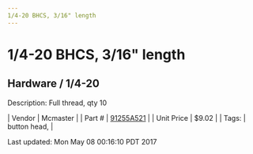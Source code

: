 ```yaml
---
1/4-20 BHCS, 3/16" length
---
```

# 1/4-20 BHCS, 3/16" length
## Hardware / 1/4-20
Description: 	Full thread, qty 10 

| Vendor | Mcmaster | 
| Part # | [91255A521](https://www.mcmaster.com/#91255A521) | 
| Unit Price | $9.02 | 
| Tags: | button head,  | 

Last updated: Mon May 08 00:16:10 PDT 2017